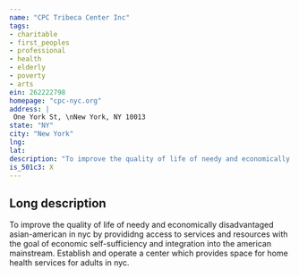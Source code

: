 ```yaml
---
name: "CPC Tribeca Center Inc"
tags:
- charitable
- first_peoples
- professional
- health
- elderly
- poverty
- arts
ein: 262222798
homepage: "cpc-nyc.org"
address: |
 One York St, \nNew York, NY 10013
state: "NY"
city: "New York"
lng: 
lat: 
description: "To improve the quality of life of needy and economically disadvantaged asian-american in nyc by provididng access to services and resources with the goal of economic self-sufficiency and integration into the american mainstream. "
is_501c3: X
---
```


## Long description

To improve the quality of life of needy and economically disadvantaged asian-american in nyc by provididng access to services and resources with the goal of economic self-sufficiency and integration into the american mainstream. Establish and operate a center which provides space for home health services for adults in nyc. 
